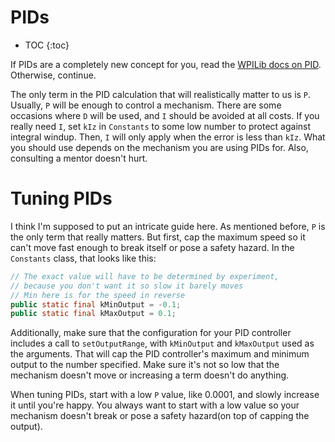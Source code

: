 # PIDs
- TOC
{:toc}

If PIDs are a completely new concept for you, read the [WPILib docs on PID](https://docs.wpilib.org/en/stable/docs/software/advanced-controls/introduction/introduction-to-pid.html). Otherwise, continue.

The only term in the PID calculation that will realistically matter to us is `P`. Usually, `P` will be enough to control a mechanism. There are some occasions where `D` will be used, and `I` should be avoided at all costs. If you really need `I`, set `kIz` in `Constants` to some low number to protect against integral windup. Then, `I` will only apply when the error is less than `kIz`. What you should use depends on the mechanism you are using PIDs for. Also, consulting a mentor doesn't hurt.

# Tuning PIDs

I think I'm supposed to put an intricate guide here. As mentioned before, `P` is the only term that really matters. But first, cap the maximum speed so it can't move fast enough to break itself or pose a safety hazard. In the `Constants` class, that looks like this:

```java
// The exact value will have to be determined by experiment,
// because you don't want it so slow it barely moves
// Min here is for the speed in reverse
public static final kMinOutput = -0.1;
public static final kMaxOutput = 0.1;
```

Additionally, make sure that the configuration for your PID controller includes a call to `setOutputRange`, with `kMinOutput` and `kMaxOutput` used as the arguments. That will cap the PID controller's maximum and minimum output to the number specified. Make sure it's not so low that the mechanism doesn't move or increasing a term doesn't do anything.

When tuning PIDs, start with a low `P` value, like 0.0001, and slowly increase it until you're happy. You always want to start with a low value so your mechanism doesn't break or pose a safety hazard(on top of capping the output).
